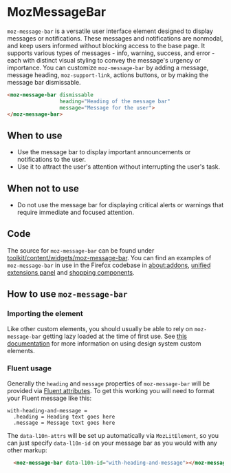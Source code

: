 # MozMessageBar

`moz-message-bar` is a versatile user interface element designed to display messages or notifications.
These messages and notifications are nonmodal, and keep users informed without blocking access to the base page.
It supports various types of messages - info, warning, success, and error - each with distinct visual styling
to convey the message's urgency or importance. You can customize `moz-message-bar` by adding a message, message heading,
`moz-support-link`, actions buttons, or by making the message bar dismissable.

```html story
<moz-message-bar dismissable
                 heading="Heading of the message bar"
                 message="Message for the user">
</moz-message-bar>
```

## When to use

* Use the message bar to display important announcements or notifications to the user.
* Use it to attract the user's attention without interrupting the user's task.

## When not to use

* Do not use the message bar for displaying critical alerts or warnings that require immediate and focused attention.

## Code

The source for `moz-message-bar` can be found under
[toolkit/content/widgets/moz-message-bar](https://searchfox.org/mozilla-central/source/toolkit/content/widgets/moz-message-bar/moz-message-bar.mjs).
You can find an examples of `moz-message-bar` in use in the Firefox codebase in
[about:addons](https://searchfox.org/mozilla-central/source/toolkit/mozapps/extensions/content/aboutaddons.html),
[unified extensions panel](https://searchfox.org/mozilla-central/source/browser/base/content/browser-addons.js) and
[shopping components](https://searchfox.org/mozilla-central/source/browser/components/shopping/content/shopping-message-bar.mjs).

## How to use `moz-message-bar`

### Importing the element

Like other custom elements, you should usually be able to rely on `moz-message-bar` getting lazy loaded at the time of first use. See [this documentation](https://firefox-source-docs.mozilla.org/browser/components/storybook/docs/README.reusable-widgets.stories.html#using-new-design-system-components) for more information on using design system custom elements.

### Fluent usage

Generally the `heading` and `message` properties of
`moz-message-bar` will be provided via [Fluent attributes](https://mozilla-l10n.github.io/localizer-documentation/tools/fluent/basic_syntax.html#attributes).
To get this working you will need to format your Fluent message like this:

```
with-heading-and-message =
  .heading = Heading text goes here
  .message = Message text goes here
```

The `data-l10n-attrs` will be set up automatically via `MozLitElement`, so you can just specify `data-l10n-id` on your message bar as you would with any other markup:

```html
  <moz-message-bar data-l10n-id="with-heading-and-message"></moz-message-bar>
```
